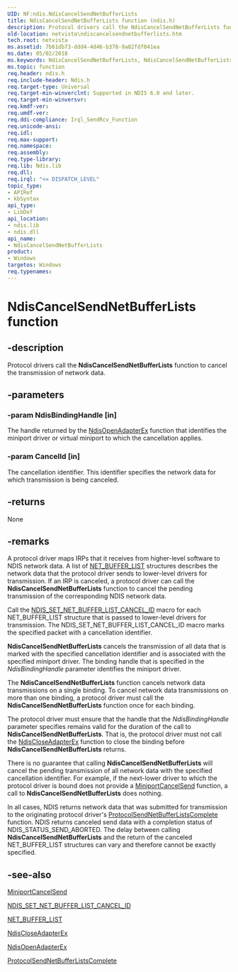 ```yaml
---
UID: NF:ndis.NdisCancelSendNetBufferLists
title: NdisCancelSendNetBufferLists function (ndis.h)
description: Protocol drivers call the NdisCancelSendNetBufferLists function to cancel the transmission of network data.
old-location: netvista\ndiscancelsendnetbufferlists.htm
tech.root: netvista
ms.assetid: 7b61db73-ddd4-4d46-b378-9a82fdf041ea
ms.date: 05/02/2018
ms.keywords: NdisCancelSendNetBufferLists, NdisCancelSendNetBufferLists function [Network Drivers Starting with Windows Vista], ndis/NdisCancelSendNetBufferLists, ndis_sendrcv_ref_f4aca438-863f-44fa-9503-8ac339010360.xml, netvista.ndiscancelsendnetbufferlists
ms.topic: function
req.header: ndis.h
req.include-header: Ndis.h
req.target-type: Universal
req.target-min-winverclnt: Supported in NDIS 6.0 and later.
req.target-min-winversvr: 
req.kmdf-ver: 
req.umdf-ver: 
req.ddi-compliance: Irql_SendRcv_Function
req.unicode-ansi: 
req.idl: 
req.max-support: 
req.namespace: 
req.assembly: 
req.type-library: 
req.lib: Ndis.lib
req.dll: 
req.irql: "<= DISPATCH_LEVEL"
topic_type:
- APIRef
- kbSyntax
api_type:
- LibDef
api_location:
- ndis.lib
- ndis.dll
api_name:
- NdisCancelSendNetBufferLists
product:
- Windows
targetos: Windows
req.typenames: 
---
```


# NdisCancelSendNetBufferLists function


## -description


Protocol drivers call the 
  <b>NdisCancelSendNetBufferLists</b> function to cancel the transmission of network data.


## -parameters




### -param NdisBindingHandle [in]

The handle returned by the 
     <a href="https://msdn.microsoft.com/library/windows/hardware/ff563715">NdisOpenAdapterEx</a> function that
     identifies the miniport driver or virtual miniport to which the cancellation applies.


### -param CancelId [in]

The cancellation identifier. This identifier specifies the network data for which transmission is
     being canceled.


## -returns



None




## -remarks



A protocol driver maps IRPs that it receives from higher-level software to NDIS network data. A list
    of 
    <a href="https://msdn.microsoft.com/library/windows/hardware/ff568388">NET_BUFFER_LIST</a> structures describes the
    network data that the protocol driver sends to lower-level drivers for transmission. If an IRP is
    canceled, a protocol driver can call the 
    <b>NdisCancelSendNetBufferLists</b> function to cancel the pending transmission of the corresponding NDIS
    network data.

Call the 
    <a href="https://msdn.microsoft.com/library/windows/hardware/ff567299">
    NDIS_SET_NET_BUFFER_LIST_CANCEL_ID</a> macro for each NET_BUFFER_LIST structure that is passed to
    lower-level drivers for transmission. The NDIS_SET_NET_BUFFER_LIST_CANCEL_ID macro marks the specified
    packet with a cancellation identifier.

<b>NdisCancelSendNetBufferLists</b> cancels the transmission of all data that is marked with the specified
    cancellation identifier and is associated with the specified miniport driver. The binding handle that is
    specified in the 
    <i>NdisBindingHandle</i> parameter identifies the miniport driver.

The 
    <b>NdisCancelSendNetBufferLists</b> function cancels network data transmissions on a single binding. To
    cancel network data transmissions on more than one binding, a protocol driver must call the 
    <b>NdisCancelSendNetBufferLists</b> function once for each binding.

The protocol driver must ensure that the handle that the 
    <i>NdisBindingHandle</i> parameter specifies remains valid for the duration of the call to 
    <b>NdisCancelSendNetBufferLists</b>. That is, the protocol driver must not call the 
    <a href="https://msdn.microsoft.com/library/windows/hardware/ff561640">NdisCloseAdapterEx</a> function to close
    the binding before 
    <b>NdisCancelSendNetBufferLists</b> returns.

There is no guarantee that calling 
    <b>NdisCancelSendNetBufferLists</b> will cancel the pending transmission of all network data with the
    specified cancellation identifier. For example, if the next-lower driver to which the protocol driver is
    bound does not provide a 
    <a href="https://msdn.microsoft.com/17111aa3-c02f-494a-af97-5ab34c152451">MiniportCancelSend</a> function, a call
    to 
    <b>NdisCancelSendNetBufferLists</b> does nothing.

In all cases, NDIS returns network data that was submitted for transmission to the originating
    protocol driver's 
    <a href="https://msdn.microsoft.com/bc9197c5-ce0b-42b2-8225-fb9d83427ac8">
    ProtocolSendNetBufferListsComplete</a> function. NDIS returns canceled send data with a completion
    status of NDIS_STATUS_SEND_ABORTED. The delay between calling 
    <b>NdisCancelSendNetBufferLists</b> and the return of the canceled NET_BUFFER_LIST structures can vary and
    therefore cannot be exactly specified.




## -see-also




<a href="https://msdn.microsoft.com/17111aa3-c02f-494a-af97-5ab34c152451">MiniportCancelSend</a>



<a href="https://msdn.microsoft.com/library/windows/hardware/ff567299">
   NDIS_SET_NET_BUFFER_LIST_CANCEL_ID</a>



<a href="https://msdn.microsoft.com/library/windows/hardware/ff568388">NET_BUFFER_LIST</a>



<a href="https://msdn.microsoft.com/library/windows/hardware/ff561640">NdisCloseAdapterEx</a>



<a href="https://msdn.microsoft.com/library/windows/hardware/ff563715">NdisOpenAdapterEx</a>



<a href="https://msdn.microsoft.com/bc9197c5-ce0b-42b2-8225-fb9d83427ac8">
   ProtocolSendNetBufferListsComplete</a>
 

 

